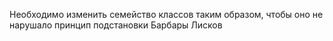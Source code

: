 Необходимо изменить семейство классов таким образом, чтобы оно не нарушало принцип подстановки Барбары Лисков